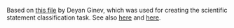 Based on [this file](https://github.com/KWARC/llamapun/blob/283be4ac01e71e10400f7117b6abef127b130c11/src/ams.rs) by Deyan Ginev, which was used for creating the scientific statement classification task.
See also [here](https://arxiv.org/abs/1908.10993) and [here](https://sigmathling.kwarc.info/resources/arxmliv-statements-082018/).

